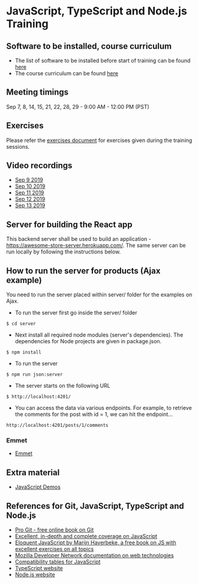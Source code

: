 # JavaScript, TypeScript and Node.js Training

## Software to be installed, course curriculum
- The list of software to be installed before start of training can be found [here](./js-ts-nodejs-list-of-software-to-be-installed.pdf)
- The course curriculum can be found [here](./git-javascript-typescript-nodejs-revised.pdf)

## Meeting timings
Sep 7, 8, 14, 15, 21, 22, 28, 29 - 9:00 AM - 12:00 PM (PST)

## Exercises
Please refer the [exercises document](./exercises.md) for exercises given during the training sessions.

## Video recordings
- [Sep 9 2019]()
- [Sep 10 2019]()
- [Sep 11 2019]()
- [Sep 12 2019]()
- [Sep 13 2019]()

## Server for building the React app
This backend server shall be used to build an application - https://awesome-store-server.herokuapp.com/. The same server can be run locally by following the instructions below.

## How to run the server for products (Ajax example)
You need to run the server placed within server/ folder for the examples on Ajax.

- To run the server first go inside the server/ folder
```
$ cd server
```

- Next install all required node modules (server's dependencies). The dependencies for Node projects are given in package.json.
```
$ npm install
```

- To run the server
```
$ npm run json:server
```

- The server starts on the following URL
```
$ http://localhost:4201/
```

- You can access the data via various endpoints. For example, to retrieve the comments for the post with id = 1, we can hit the endpoint...
```
http://localhost:4201/posts/1/comments
```

### Emmet
- [Emmet](https://docs.emmet.io/)

## Extra material
- [JavaScript Demos](https://skewcode.s3.amazonaws.com/demos/demos.html)

## References for Git, JavaScript, TypeScript and Node.js
- [Pro Git - free online book on Git](https://git-scm.com/book/en/v2)
- [Excellent, in-depth and complete coverage on JavaScript](https://javascript.info/)
- [Eloquent JavaScript by Marijn Haverbeke, a free book on JS with excellent exercises on all topics](http://eloquentjavascript.net/)
- [Mozilla Developer Network documentation on web technologies](https://developer.mozilla.org)
- [Compatibility tables for JavaScript](https://kangax.github.io/compat-table/es6/)
- [TypeScript website](https://www.typescriptlang.org/)
- [Node.js website](https://nodejs.org/en/)